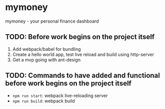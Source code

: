 # mymoney
mymoney - your personal finance dashboard

## TODO: Before work begins on the project itself
1. Add webpack/babel for bundling
2. Create a hello world app, test live reload and build using http-server
3. Get a mvp going with ant-design

## TODO: Commands to have added and functional before work begins on the project itself
- `npm run start`: webpack live-reloading server
- `npm run build`: webpack build

